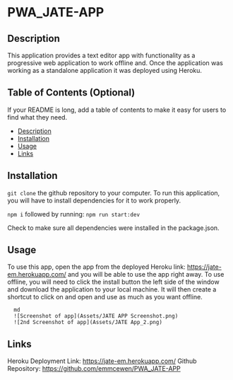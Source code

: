 # PWA_JATE-APP

  ## Description
  This application provides a text editor app with functionality as a progressive web application to work offline and. Once the application was working as a standalone application it was deployed using Heroku. 
  
  ## Table of Contents (Optional)
  
  If your README is long, add a table of contents to make it easy for users to find what they need.
  - [Description](#description)
  - [Installation](#installation)
  - [Usage](#usage)
  - [Links](#links)

  
  ## Installation
  
  `git clone` the github repository to your computer. To run this application, you will have to install dependencies for it to work properly. 

  `npm i`
  followed by running: `npm run start:dev`
  
  Check to make sure all dependencies were installed in the package.json.
  ## Usage

  To use this app, open the app from the deployed Heroku link: https://jate-em.herokuapp.com/ and you will be able to use the app right away. To use offline, you will need to click the install button the left side of the window and download the application to your local machine. It will then create a shortcut to click on and open and use as much as you want offline.
  
      md
      ![Screenshot of app](Assets/JATE APP Screenshot.png)
      ![2nd Screenshot of app](Assets/JATE App_2.png)
    
    
  
  ## Links

 Heroku Deployment Link: https://jate-em.herokuapp.com/
 Github Repository: https://github.com/emmcewen/PWA_JATE-APP
